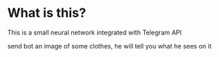 # What is this?

This is a small neural network integrated with Telegram API

send bot an image of some clothes, he will tell you what he sees on it
